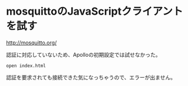 # mosquittoのJavaScriptクライアントを試す

http://mosquitto.org/

認証に対応していないため、Apolloの初期設定では試せなかった。


```
open index.html
```

認証を要求されても接続できた気になっちゃうので、エラーが出ません。
